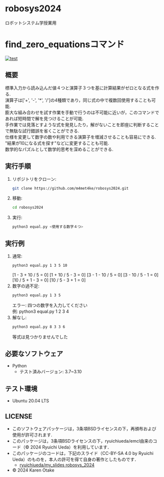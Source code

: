 # robosys2024
ロボットシステム学授業用
# find_zero_equationsコマンド
[![test](https://github.com/m4met4ke/robosys2024/actions/workflows/test.yml/badge.svg)](https://github.com/m4met4ke/robosys2024/actions/workflows/test.yml)
## 概要
標準入力から読み込んだ値４つと演算子３つを基に計算結果がゼロとなる式を作る.  
演算子は['+', '-', '*', '/']の4種類であり，同じ式の中で複数回使用することも可能.  
膨大な組み合わせを試す作業を手動で行うのは不可能に近いが，このコマンドであれば短時間で解を見つけることが可能.  
手作業では見落とすような式を発見したり，解がないことを即座に判断することで無駄な試行錯誤を省くことができる.  
仕様を変更して数字の数や利用できる演算子を増減させることも容易にできる.  
"結果が10になる式を探す"などに変更することも可能.  
数学的なパズルとして数学的思考を深めることができる.
## 実行手順
1. リポジトリをクローン:
   ```sh
   git clone https://github.com/m4met4ke/robosys2024.git
2. 移動:  
   ```sh
   cd robosys2024
3. 実行:  
   ```sh
   python3 equal.py <使用する数字４つ>
## 実行例
1. 通常:  
   ```sh
   python3 equal.py 1 3 5 10  
   ```
   [1 - 3 + 10 / 5 = 0]  [1 + 10 / 5 - 3 = 0]  [3 - 1 - 10 / 5 = 0]  [3 - 10 / 5 - 1 = 0]  [10 / 5 + 1 - 3 = 0]  [10 / 5 - 3 + 1 = 0]
2. 数字の過不足:  
   ```sh
   python3 equal.py 1 3 5  
   ```
   エラー: 四つの数字を入力してください  
   例: python3 equal.py 1 2 3 4  
3. 解なし:  
   ```sh
   python3 equal.py 8 3 3 6  
   ```
   等式は見つかりませんでした
## 必要なソフトウェア
- Python
  - テスト済みバージョン: 3.7~3.10
## テスト環境
- Ubuntu 20.04 LTS
## LICENSE
- このソフトウェアパッケージは，3条項BSDライセンスの下，再頒布および使用が許可されます.
- このパッケージは，3条項BSDライセンスの下，ryuichiueda/emcl由来のコード（© 2024 Ryuichi Ueda）を利用しています．
- このパッケージのコードは，下記のスライド（CC-BY-SA 4.0 by Ryuichi Ueda）のものを，本人の許可を得て自身の著作としたものです．
    - [ryuichiueda/my_slides robosys_2024](https://github.com/ryuichiueda/my_slides/tree/master/robosys_2024)
- © 2024 Karen Otake
